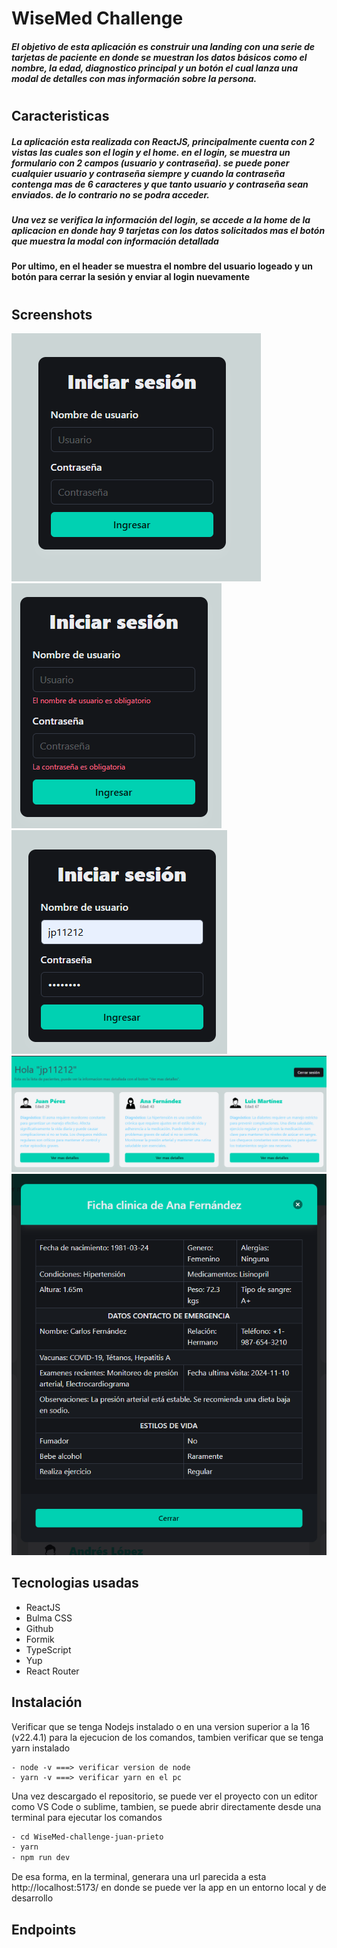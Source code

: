 # WiseMed Challenge

##### El objetivo de esta aplicación es construir una landing con una serie de tarjetas de paciente en donde se muestran los datos básicos como el nombre, la edad, diagnostico principal y un botón el cual lanza una modal de detalles con mas información sobre la persona.

#

## Caracteristicas

##### La aplicación esta realizada con ReactJS, principalmente cuenta con 2 vistas las cuales son el login y el home. en el login, se muestra un formulario con 2 campos (usuario y contraseña). se puede poner cualquier usuario y contraseña siempre y cuando la contraseña contenga mas de 6 caracteres y que tanto usuario y contraseña sean enviados. de lo contrario no se podra acceder.

##### Una vez se verifica la información del login, se accede a la home de la aplicacion en donde hay 9 tarjetas con los datos solicitados mas el botón que muestra la modal con información detallada

#### Por ultimo, en el header se muestra el nombre del usuario logeado y un botón para cerrar la sesión y enviar al login nuevamente

#

## Screenshots

![login](./src/assets/image/1.png)
![login datos incorrectos](./src/assets/image/2.png)
![login datos del usuario](./src/assets/image/3.png)
![home](./src/assets/image/4.png)
![modal](./src/assets/image/5.png)

## Tecnologias usadas

- ReactJS
- Bulma CSS
- Github
- Formik
- TypeScript
- Yup
- React Router

## Instalación

Verificar que se tenga Nodejs instalado o en una version superior a la 16 (v22.4.1) para la ejecucion de los comandos, tambien verificar que se tenga yarn instalado

```
- node -v ===> verificar version de node
- yarn -v ===> verificar yarn en el pc
```

Una vez descargado el repositorio, se puede ver el proyecto con un editor como VS Code o sublime, tambien, se puede abrir directamente desde una terminal para ejecutar los comandos

```sh
- cd WiseMed-challenge-juan-prieto
- yarn
- npm run dev
```

De esa forma, en la terminal, generara una url parecida a esta http://localhost:5173/ en donde se puede ver la app en un entorno local y de desarrollo

## Endpoints
